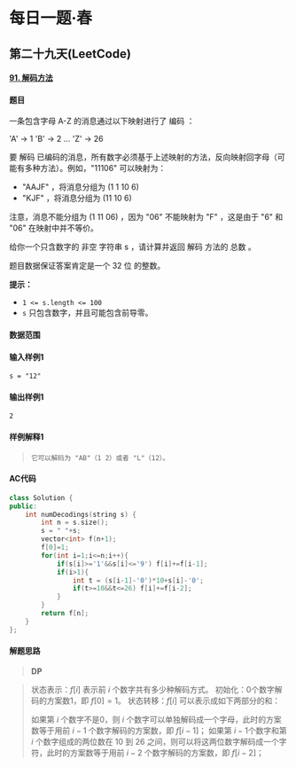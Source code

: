 # 每日一题·春

## 第二十九天(LeetCode)

#### [91. 解码方法](https://leetcode-cn.com/problems/decode-ways/)

#### 题目

一条包含字母 A-Z 的消息通过以下映射进行了 编码 ：

'A' -> 1
'B' -> 2
...
'Z' -> 26

要 解码 已编码的消息，所有数字必须基于上述映射的方法，反向映射回字母（可能有多种方法）。例如，"11106" 可以映射为：

- "AAJF" ，将消息分组为 (1 1 10 6)
- "KJF" ，将消息分组为 (11 10 6)

注意，消息不能分组为  (1 11 06) ，因为 "06" 不能映射为 "F" ，这是由于 "6" 和 "06" 在映射中并不等价。

给你一个只含数字的 非空 字符串 s ，请计算并返回 解码 方法的 总数 。

题目数据保证答案肯定是一个 32 位 的整数。

**提示：**

- `1 <= s.length <= 100`
- `s` 只包含数字，并且可能包含前导零。

#### 数据范围



#### 输入样例1

```
s = "12"
```

#### 输出样例1

```
2
```

#### 样例解释1

> ```
> 它可以解码为 "AB"（1 2）或者 "L"（12）。
> ```

#### AC代码

```c++
class Solution {
public:
    int numDecodings(string s) {
        int n = s.size();
        s = " "+s;
        vector<int> f(n+1);
        f[0]=1;
        for(int i=1;i<=n;i++){
            if(s[i]>='1'&&s[i]<='9') f[i]+=f[i-1];
            if(i>1){
                int t = (s[i-1]-'0')*10+s[i]-'0';
                if(t>=10&&t<=26) f[i]+=f[i-2];
            }
        }
        return f[n];
    }
};
```

#### 解题思路

> **DP**

>  状态表示：$f[i]$ 表示前 $i$ 个数字共有多少种解码方式。
>  初始化：0个数字解码的方案数1，即 $f[0]=1$。
>  状态转移：$f[i]$ 可以表示成如下两部分的和：
>
>  如果第 $i$ 个数字不是0，则 $i$ 个数字可以单独解码成一个字母，此时的方案数等于用前 $i−1$ 个数字解码的方案数，即 $f[i−1]$；
>  如果第 $i−1$个数字和第 $i$ 个数字组成的两位数在 $10$ 到 $26$ 之间，则可以将这两位数字解码成一个字符，此时的方案数等于用前 $i−2$ 个数字解码的方案数，即 $f[i−2]$；

